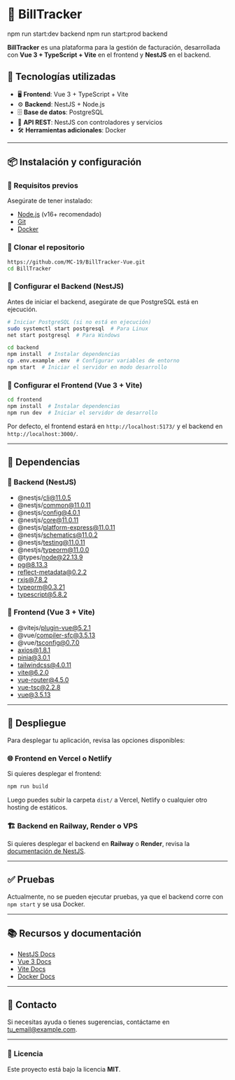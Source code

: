 # 🚀 BillTracker
npm run start:dev backend
npm run start:prod backend


**BillTracker** es una plataforma para la gestión de facturación, desarrollada con **Vue 3 + TypeScript + Vite** en el frontend y **NestJS** en el backend.

## 📌 Tecnologías utilizadas
- 🖥 **Frontend**: Vue 3 + TypeScript + Vite
- ⚙️ **Backend**: NestJS + Node.js
- 🗄 **Base de datos**: PostgreSQL
- 🔗 **API REST**: NestJS con controladores y servicios
- 🛠 **Herramientas adicionales**: Docker

---

## 📦 Instalación y configuración

### 🔹 Requisitos previos
Asegúrate de tener instalado:
- [Node.js](https://nodejs.org/) (v16+ recomendado)
- [Git](https://git-scm.com/)
- [Docker](https://www.docker.com/)

### 🔹 Clonar el repositorio
```bash
https://github.com/MC-19/BillTracker-Vue.git
cd BillTracker
```

### 🔹 Configurar el Backend (NestJS)
Antes de iniciar el backend, asegúrate de que PostgreSQL está en ejecución.
```bash
# Iniciar PostgreSQL (si no está en ejecución)
sudo systemctl start postgresql  # Para Linux
net start postgresql  # Para Windows

cd backend
npm install  # Instalar dependencias
cp .env.example .env  # Configurar variables de entorno
npm start  # Iniciar el servidor en modo desarrollo
```

### 🔹 Configurar el Frontend (Vue 3 + Vite)
```bash
cd frontend
npm install  # Instalar dependencias
npm run dev  # Iniciar el servidor de desarrollo
```
Por defecto, el frontend estará en `http://localhost:5173/` y el backend en `http://localhost:3000/`.

---

## 🚀 Dependencias

### 🔹 Backend (NestJS)
- @nestjs/cli@11.0.5
- @nestjs/common@11.0.11
- @nestjs/config@4.0.1
- @nestjs/core@11.0.11
- @nestjs/platform-express@11.0.11
- @nestjs/schematics@11.0.2
- @nestjs/testing@11.0.11
- @nestjs/typeorm@11.0.0
- @types/node@22.13.9
- pg@8.13.3
- reflect-metadata@0.2.2
- rxjs@7.8.2
- typeorm@0.3.21
- typescript@5.8.2

### 🔹 Frontend (Vue 3 + Vite)
- @vitejs/plugin-vue@5.2.1
- @vue/compiler-sfc@3.5.13
- @vue/tsconfig@0.7.0
- axios@1.8.1
- pinia@3.0.1
- tailwindcss@4.0.11
- vite@6.2.0
- vue-router@4.5.0
- vue-tsc@2.2.8
- vue@3.5.13

---

## 🚀 Despliegue

Para desplegar tu aplicación, revisa las opciones disponibles:

### 🌐 **Frontend en Vercel o Netlify**
Si quieres desplegar el frontend:
```bash
npm run build
```
Luego puedes subir la carpeta `dist/` a Vercel, Netlify o cualquier otro hosting de estáticos.

### 🏗 **Backend en Railway, Render o VPS**
Si quieres desplegar el backend en **Railway** o **Render**, revisa la [documentación de NestJS](https://docs.nestjs.com/deployment).

---

## ✅ Pruebas

Actualmente, no se pueden ejecutar pruebas, ya que el backend corre con `npm start` y se usa Docker.

---

## 📚 Recursos y documentación
- [NestJS Docs](https://docs.nestjs.com/)
- [Vue 3 Docs](https://vuejs.org/guide/introduction.html)
- [Vite Docs](https://vitejs.dev/)
- [Docker Docs](https://docs.docker.com/)

---

## 📌 Contacto
Si necesitas ayuda o tienes sugerencias, contáctame en [tu_email@example.com](mailto:tu_email@example.com).

---

### 📝 **Licencia**
Este proyecto está bajo la licencia **MIT**.
